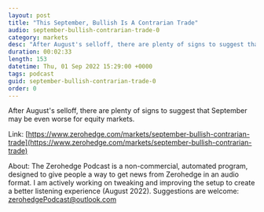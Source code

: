 ```yaml
---
layout: post
title: "This September, Bullish Is A Contrarian Trade"
audio: september-bullish-contrarian-trade-0
category: markets
desc: "After August's selloff, there are plenty of signs to suggest that September may be even worse for equity markets."
duration: 00:02:33
length: 153
datetime: Thu, 01 Sep 2022 15:29:00 +0000
tags: podcast
guid: september-bullish-contrarian-trade-0
order: 0
---
```

After August's selloff, there are plenty of signs to suggest that September may be even worse for equity markets.

Link: [https://www.zerohedge.com/markets/september-bullish-contrarian-trade](https://www.zerohedge.com/markets/september-bullish-contrarian-trade)

About: The Zerohedge Podcast is a non-commercial, automated program, designed to give people a way to get news from Zerohedge in an audio format.  I am actively working on tweaking and improving the setup to create a better listening experience (August 2022).  Suggestions are welcome: [zerohedgePodcast@outlook.com](mailto:zerohedgePodcast@outlook.com)